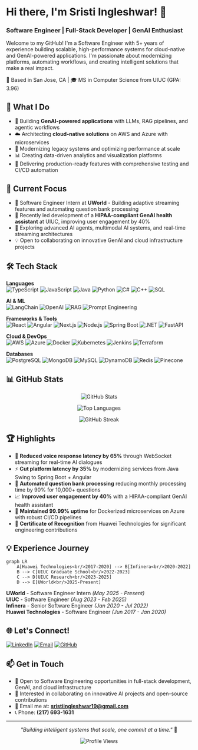 # Hi there, I'm Sristi Ingleshwar! 👋

### Software Engineer | Full-Stack Developer | GenAI Enthusiast

Welcome to my GitHub! I'm a Software Engineer with 5+ years of experience building scalable, high-performance systems for cloud-native and GenAI-powered applications. I'm passionate about modernizing platforms, automating workflows, and creating intelligent solutions that make a real impact.

📍 Based in San Jose, CA | 🎓 MS in Computer Science from UIUC (GPA: 3.96)

## 🚀 What I Do

- 🤖 Building **GenAI-powered applications** with LLMs, RAG pipelines, and agentic workflows
- ☁️ Architecting **cloud-native solutions** on AWS and Azure with microservices
- 🔧 Modernizing legacy systems and optimizing performance at scale
- 📊 Creating data-driven analytics and visualization platforms
- 🎯 Delivering production-ready features with comprehensive testing and CI/CD automation

## 💼 Current Focus

- 🔨 Software Engineer Intern at **UWorld** - Building adaptive streaming features and automating question bank processing
- 🧠 Recently led development of a **HIPAA-compliant GenAI health assistant** at UIUC, improving user engagement by 40%
- 🌱 Exploring advanced AI agents, multimodal AI systems, and real-time streaming architectures
- 💡 Open to collaborating on innovative GenAI and cloud infrastructure projects

## 🛠️ Tech Stack

**Languages**  
![TypeScript](https://img.shields.io/badge/-TypeScript-3178C6?style=flat-square&logo=typescript&logoColor=white)
![JavaScript](https://img.shields.io/badge/-JavaScript-F7DF1E?style=flat-square&logo=javascript&logoColor=black)
![Java](https://img.shields.io/badge/-Java-007396?style=flat-square&logo=java&logoColor=white)
![Python](https://img.shields.io/badge/-Python-3776AB?style=flat-square&logo=python&logoColor=white)
![C#](https://img.shields.io/badge/-C%23-239120?style=flat-square&logo=csharp&logoColor=white)
![C++](https://img.shields.io/badge/-C++-00599C?style=flat-square&logo=cplusplus&logoColor=white)
![SQL](https://img.shields.io/badge/-SQL-4479A1?style=flat-square&logo=postgresql&logoColor=white)

**AI & ML**  
![LangChain](https://img.shields.io/badge/-LangChain-121212?style=flat-square&logo=chainlink&logoColor=white)
![OpenAI](https://img.shields.io/badge/-OpenAI-412991?style=flat-square&logo=openai&logoColor=white)
![RAG](https://img.shields.io/badge/-RAG-FF6F00?style=flat-square&logo=ai&logoColor=white)
![Prompt Engineering](https://img.shields.io/badge/-Prompt%20Engineering-00A67E?style=flat-square&logo=chatbot&logoColor=white)

**Frameworks & Tools**  
![React](https://img.shields.io/badge/-React-61DAFB?style=flat-square&logo=react&logoColor=black)
![Angular](https://img.shields.io/badge/-Angular-DD0031?style=flat-square&logo=angular&logoColor=white)
![Next.js](https://img.shields.io/badge/-Next.js-000000?style=flat-square&logo=nextdotjs&logoColor=white)
![Node.js](https://img.shields.io/badge/-Node.js-339933?style=flat-square&logo=nodedotjs&logoColor=white)
![Spring Boot](https://img.shields.io/badge/-Spring%20Boot-6DB33F?style=flat-square&logo=springboot&logoColor=white)
![.NET](https://img.shields.io/badge/-.NET-512BD4?style=flat-square&logo=dotnet&logoColor=white)
![FastAPI](https://img.shields.io/badge/-FastAPI-009688?style=flat-square&logo=fastapi&logoColor=white)

**Cloud & DevOps**  
![AWS](https://img.shields.io/badge/-AWS-232F3E?style=flat-square&logo=amazonaws&logoColor=white)
![Azure](https://img.shields.io/badge/-Azure-0078D4?style=flat-square&logo=microsoftazure&logoColor=white)
![Docker](https://img.shields.io/badge/-Docker-2496ED?style=flat-square&logo=docker&logoColor=white)
![Kubernetes](https://img.shields.io/badge/-Kubernetes-326CE5?style=flat-square&logo=kubernetes&logoColor=white)
![Jenkins](https://img.shields.io/badge/-Jenkins-D24939?style=flat-square&logo=jenkins&logoColor=white)
![Terraform](https://img.shields.io/badge/-Terraform-7B42BC?style=flat-square&logo=terraform&logoColor=white)

**Databases**  
![PostgreSQL](https://img.shields.io/badge/-PostgreSQL-4169E1?style=flat-square&logo=postgresql&logoColor=white)
![MongoDB](https://img.shields.io/badge/-MongoDB-47A248?style=flat-square&logo=mongodb&logoColor=white)
![MySQL](https://img.shields.io/badge/-MySQL-4479A1?style=flat-square&logo=mysql&logoColor=white)
![DynamoDB](https://img.shields.io/badge/-DynamoDB-4053D6?style=flat-square&logo=amazondynamodb&logoColor=white)
![Redis](https://img.shields.io/badge/-Redis-DC382D?style=flat-square&logo=redis&logoColor=white)
![Pinecone](https://img.shields.io/badge/-Pinecone-000000?style=flat-square&logo=pinecone&logoColor=white)

## 📊 GitHub Stats

<div align="center">
  
![GitHub Stats](https://github-readme-stats.vercel.app/api?username=sristi-i&show_icons=true&theme=tokyonight&hide_border=true&count_private=true)

![Top Languages](https://github-readme-stats.vercel.app/api/top-langs/?username=sristi-i&layout=compact&theme=tokyonight&hide_border=true)

![GitHub Streak](https://github-readme-streak-stats.herokuapp.com/?user=sristi-i&theme=tokyonight&hide_border=true)

</div>

## 🏆 Highlights

- 🚀 **Reduced voice response latency by 65%** through WebSocket streaming for real-time AI dialogues
- ⚡ **Cut platform latency by 35%** by modernizing services from Java Swing to Spring Boot + Angular
- 🤖 **Automated question bank processing** reducing monthly processing time by 90% for 10,000+ questions
- 📈 **Improved user engagement by 40%** with a HIPAA-compliant GenAI health assistant
- 🎯 **Maintained 99.99% uptime** for Dockerized microservices on Azure with robust CI/CD pipelines
- 🏅 **Certificate of Recognition** from Huawei Technologies for significant engineering contributions

## 💡 Experience Journey

```mermaid
graph LR
    A[Huawei Technologies<br/>2017-2020] --> B[Infinera<br/>2020-2022]
    B --> C[UIUC Graduate School<br/>2022-2023]
    C --> D[UIUC Research<br/>2023-2025]
    D --> E[UWorld<br/>2025-Present]
```

**UWorld** - Software Engineer Intern *(May 2025 - Present)*  
**UIUC** - Software Engineer *(Aug 2023 - Feb 2025)*  
**Infinera** - Senior Software Engineer *(Jan 2020 - Jul 2022)*  
**Huawei Technologies** - Software Engineer *(Jun 2017 - Jan 2020)*

## 🌐 Let's Connect!

[![LinkedIn](https://img.shields.io/badge/-LinkedIn-0077B5?style=flat-square&logo=linkedin&logoColor=white)](https://www.linkedin.com/in/sristiingleshwar/)
[![Email](https://img.shields.io/badge/-Email-D14836?style=flat-square&logo=gmail&logoColor=white)](mailto:sristiingleshwar19@gmail.com)
[![GitHub](https://img.shields.io/badge/-GitHub-181717?style=flat-square&logo=github&logoColor=white)](https://github.com/sristi-i)

## 📫 Get in Touch

- 💼 Open to Software Engineering opportunities in full-stack development, GenAI, and cloud infrastructure
- 🤝 Interested in collaborating on innovative AI projects and open-source contributions
- 📧 Email me at: **sristiingleshwar19@gmail.com**
- 📞 Phone: **(217) 693-1631**

---

<div align="center">
  
*"Building intelligent systems that scale, one commit at a time."* 🚀

![Profile Views](https://komarev.com/ghpvc/?username=sristi-i&color=blueviolet&style=flat-square)

</div>

